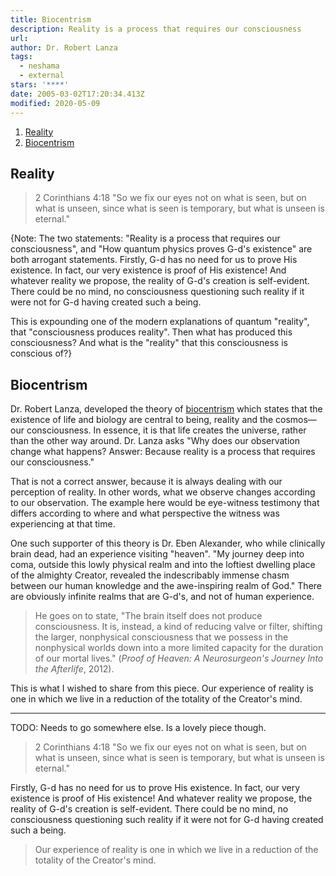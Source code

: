 ```yaml
---
title: Biocentrism
description: Reality is a process that requires our consciousness
url:
author: Dr. Robert Lanza
tags:
  - neshama
  - external
stars: '****'
date: 2005-03-02T17:20:34.413Z
modified: 2020-05-09
---
```


1. [Reality](#reality)
2. [Biocentrism](#biocentrism)

## Reality

> 2 Corinthians 4:18 "So we fix our eyes not on what is seen, but on what is unseen, since what is seen is temporary, but what is unseen is eternal."

<div class="note">

{Note: The two statements: "Reality is a process that requires our consciousness", and "How quantum physics proves G-d's existence" are both arrogant statements. Firstly, G-d has no need for us to prove His existence. In fact, our very existence is proof of His existence! And whatever reality we propose, the reality of G-d's creation is self-evident. There could be no mind, no consciousness questioning such reality if it were not for G-d having created such a being.

This is expounding one of the modern explanations of quantum "reality", that "consciousness produces reality". Then what has produced this consciousness? And what is the "reality" that this consciousness is conscious of?}

</div>

## Biocentrism

Dr. Robert Lanza, developed the theory of [biocentrism](https://www.beliefnet.com/faiths/galleries/how-quantum-physics-proves-gods-existence.aspx) which states that the existence of life and biology are central to being, reality and the cosmos—our consciousness. In essence, it is that life creates the universe, rather than the other way around. Dr. Lanza asks "Why does our observation change what happens? Answer: Because reality is a process that requires our consciousness."

<div class="note">

That is not a correct answer, because it is always dealing with our perception of reality. In other words, what we observe changes according to our observation. The example here would be eye-witness testimony that differs according to where and what perspective the witness was experiencing at that time.

</div>

One such supporter of this theory is Dr. Eben Alexander, who while clinically brain dead, had an experience visiting "heaven". "My journey deep into coma, outside this lowly physical realm and into the loftiest dwelling place of the almighty Creator, revealed the indescribably immense chasm between our human knowledge and the awe-inspiring realm of God." There are obviously infinite realms that are G-d's, and not of human experience.

> He goes on to state, "The brain itself does not produce consciousness. It is, instead, a kind of reducing valve or filter, shifting the larger, nonphysical consciousness that we possess in the nonphysical worlds down into a more limited capacity for the duration of our mortal lives." (_Proof of Heaven: A Neurosurgeon's Journey Into the Afterlife_, 2012).

<div class="note">

This is what I wished to share from this piece. Our experience of reality is one in which we live in a reduction of the totality of the Creator's mind.
</div>

---
<div class="is-hidden">

TODO: Needs to go somewhere else. Is a lovely piece though.

> 2 Corinthians 4:18 "So we fix our eyes not on what is seen, but on what is unseen, since what is seen is temporary, but what is unseen is eternal."

Firstly, G-d has no need for us to prove His existence. In fact, our very existence is proof of His existence! And whatever reality we propose, the reality of G-d's creation is self-evident. There could be no mind, no consciousness questioning such reality if it were not for G-d having created such a being.

> Our experience of reality is one in which we live in a reduction of the totality of the Creator's mind.

</div>
